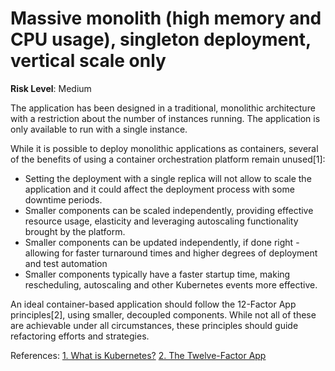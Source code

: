 # Massive monolith (high memory and CPU usage), singleton deployment, vertical scale only

**Risk Level**: Medium

The application has been designed in a traditional, monolithic architecture
with a restriction about the number of instances running. The application
is only available to run with a single instance.

While it is possible to deploy monolithic applications as containers, several
of the benefits of using a container orchestration platform remain unused[1]:

* Setting the deployment with a single replica will not allow to scale the
application and it could affect the deployment process with some downtime periods.
* Smaller components can be scaled independently, providing effective resource
usage, elasticity and leveraging autoscaling functionality brought by the platform.
* Smaller components can be updated independently, if done right - allowing
for faster turnaround times and higher degrees of deployment and test automation
* Smaller components typically have a faster startup time, making rescheduling,
autoscaling and other Kubernetes events more effective.

An ideal container-based application should follow the 12-Factor App principles[2],
using smaller, decoupled components. While not all of these are achievable under
all circumstances, these principles should guide refactoring efforts and strategies.

References:
[1. What is Kubernetes?](https://kubernetes.io/docs/concepts/overview/what-is-kubernetes/)
[2. The Twelve-Factor App](https://12factor.net/)
